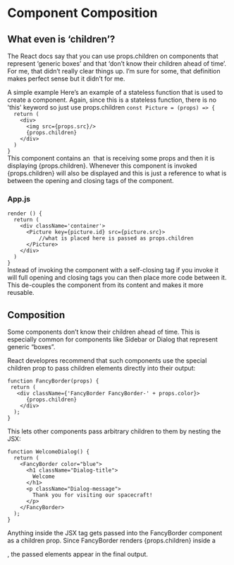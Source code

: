 # Component Composition
## What even is ‘children’?
The React docs say that you can use props.children on components that represent ‘generic boxes’ and that ‘don’t know their children ahead of time’. For me, that didn’t really clear things up. I’m sure for some, that definition makes perfect sense but it didn’t for me.

A simple example
Here’s an example of a stateless function that is used to create a component. Again, since this is a stateless function, there is no 'this' keyword so just use props.children
`const Picture = (props) => {`  
`  return (`  
`    <div>`  
`      <img src={props.src}/>`  
`      {props.children}`  
`    </div>`  
`  )`  
`}`  
This component contains an <img> that is receiving some props and then it is displaying {props.children}.
Whenever this component is invoked {props.children} will also be displayed and this is just a reference to what is between the opening and closing tags of the component.  

### App.js
`render () {`  
`  return (`  
`    <div className='container'>`  
`      <Picture key={picture.id} src={picture.src}>`  
`          //what is placed here is passed as props.children`  
`      </Picture>`  
`    </div>`  
`  )`  
`}`  
Instead of invoking the component with a self-closing tag <Picture /> if you invoke it will full opening and closing tags <Picture> </Picture> you can then place more code between it.
This de-couples the <Picture> component from its content and makes it more reusable.

## Composition
Some components don’t know their children ahead of time. This is especially common for components like Sidebar or Dialog that represent generic “boxes”.

React developres recommend that such components use the special children prop to pass children elements directly into their output:

`function FancyBorder(props) {`  
` return (`  
`   <div className={'FancyBorder FancyBorder-' + props.color}>`  
`      {props.children}`  
`    </div>`  
`  );`  
`}`  

This lets other components pass arbitrary children to them by nesting the JSX:

`function WelcomeDialog() {`  
`  return (`  
`    <FancyBorder color="blue">`  
`      <h1 className="Dialog-title">`  
`        Welcome`  
`      </h1>`  
`      <p className="Dialog-message">`  
`        Thank you for visiting our spacecraft!`  
`      </p>`  
`    </FancyBorder>`  
`  );`  
`}`  

Anything inside the <FancyBorder> JSX tag gets passed into the FancyBorder component as a children prop. Since FancyBorder renders {props.children} inside a <div>, the passed elements appear in the final output.